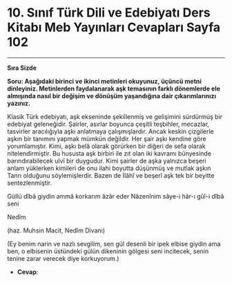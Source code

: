 # 10. Sınıf Türk Dili ve Edebiyatı Ders Kitabı Meb Yayınları Cevapları Sayfa 102

---

**Sıra Sizde**

**Soru: Aşağıdaki birinci ve ikinci metinleri okuyunuz, üçüncü metni dinleyiniz. Metinlerden faydalanarak aşk temasının farklı dönemlerde ele almışında nasıl bir değişim ve dönüşüm yaşandığına dair çıkarımlarınızı yazınız.**

Klasik Türk edebiyatı, aşk ekseninde şekillenmiş ve gelişimini sürdürmüş bir edebiyat geleneğidir. Şairler, asırlar boyunca çeşitli teşbihler, mecazlar, tasvirler aracılığıyla aşkı anlatmaya çalışmışlardır. Ancak keskin çizgilerle aşkın bir tanımını yapmak mümkün değildir. Her şair aşkı kendine göre yorumlamıştır. Kimi, aşkı belâ olarak görürken bir diğeri de sefa olarak nitelendirmiştir. Bu hususta aşk birbiri ile zıt olan iki kavramı bünyesinde barındırabilecek ulvî bir duygudur. Kimi şairler de aşka yalnızca beşeri anlam yüklerken kimileri de onu ilahi boyutta düşünmüş ve mutlak aşkın Tanrı olduğunu söylemişlerdir. Bazen de İlâhî ve beşerî aşk tek bir beyitte sentezlenmiştir.

Güllü dîbâ giydin ammâ korkarım âzâr eder Nâzenînim sâye-i hâr-ı gûl-i dîbâ seni

 Nedîm

 (haz. Muhsin Macit, Nedîm Divanı)

 (Ey benim narin ve nazlı sevgilim, sen gül desenli bir ipek elbise giydin ama ben, o elbisenin üstündeki gülün dikeninin gölgesi seni incitecek, senin tenine zarar verecek diye korkuyorum.)

-   **Cevap**: